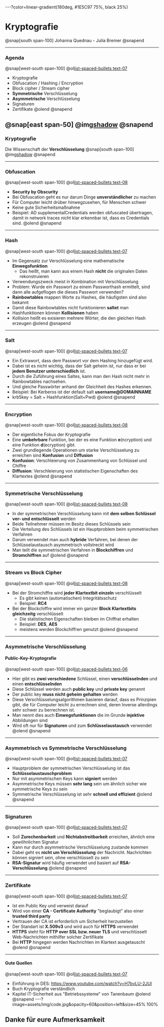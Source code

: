 ---?color=linear-gradient(180deg, #1E5C97 75%, black 25%)
# Kryptografie
@snap[south span-100]
Johanna Quednau - Julia Bremer
@snapend

---
### **Agenda**

@snap[west-south span-100]
@ol[list-spaced-bullets text-07](false)
- Kryptografie
- Obfuscation / Hashing / Encryption
- Block cipher / Stream cipher
- **Symmetrische** Verschlüsselung
- **Asymmetrische** Verschlüsselung
- Signaturen
- Zertifikate
@olend
@snapend

@snap[east span-50]
@img[shadow](assets/img/keys.jpg)
@snapend
---

### Kryptografie

Die Wissenschaft der **Verschlüsselung**
@snap[south span-100]
@img[shadow](assets/img/crypt_gebiete.png)
@snapend

---
### Obfuscation

@snap[west-south span-100]
@ol[list-spaced-bullets text-08](false)
- **Security by Obscurity**
- Bei Obfuscation geht es nur darum Dinge **unverständlicher** zu machen
- Für Computer leicht drüber hinwegzusehen, für Menschen schwer
- Keine gute Sicherheitsmaßnahme
- Beispiel: AD supplementalCredentials werden obfuscated übertragen, damit in network traces nicht klar erkennbar ist, dass es Credentials sind.
@olend
@snapend

---
### Hash

@snap[west-south span-100]
@ol[list-spaced-bullets text-07](false)
- Im Gegensatz zur Verschlüsselung eine mathematische **Einwegsfunktion**
    - Das heißt, man kann aus einem Hash **nicht** die originalen Daten rekonstruieren
- Verwendungszweck meist in Kombination mit Verschlüsselung
- Problem: Wurde ein Passwort zu einem Passworthash ermittelt, sind dann alle aufgeflogen die dieses Passwort verwenden?
- **Rainbowtables** mappen Worte zu Hashes, die häufigsten sind also bekannt
- Damit diese Rainbowtables nicht funktionieren **saltet** man
- Hashfunktionen können **Kollisionen** haben
- Kollision heißt es exisieren mehrere Wörter, die den gleichen Hash erzeugen
@olend
@snapend

---
### Salt

@snap[west-south span-100]
@ol[list-spaced-bullets text-07](false)
- Ein Extrawort, dass dem Passwort vor dem Hashing hinzugefügt wird.
- Dabei ist es nicht wichtig, dass der Salt geheim ist, nur dass er bei **jedem Benutzer unterschiedlich** ist.
- Durch die Zuführung eines Saltes, kann man den Hash nicht mehr in Rainbowtables nachsehen.
- Und gleiche Passwörter anhand der Gleichheit des Hashes erkennen.
- Beispiel: Bei Kerberos ist der default salt **username@DOMAINNAME**
- krb5key =  Salt + Hashfunktion(Salt+Pwd)
@olend
@snapend

---
### Encryption

@snap[west-south span-100]
@ol[list-spaced-bullets text-08](false)
- Der eigentliche Fokus der Kryptografie
- Eine **umkehrbare** Funktion, bei der es eine Funktion **e**(ncryption) und eine Funktion **d**(ecryption) gibt.
- Zwei grundlegende Operationen um starke Verschlüsselung zu erreichen sind **Konfusion** und **Diffusion**
- **Konfusion**: Verschleierung von Zusammenhang von Schlüssel und Chiffre
- **Diffusion**: Verschleierung von statistischen Eigenschaften des Klartextes
@olend
@snapend

---
### **Symmetrische** Verschlüsselung

@snap[west-south span-100]
@ol[list-spaced-bullets text-08](false)
- In der symmetrischen Verschlüsselung kann mit **dem selben Schlüssel ver- und entschlüsselt** werden
- Beide Teilnehmer müssen im Besitz dieses Schlüssels sein
- Die Verteilung des Schlüssels ist ein Hauptproblem beim symmetrischen Verfahren
- Darum verwendet man auch **hybride** Verfahren, bei denen der Schlüsselaustausch asymmetrisch vollstreckt wird
- Man teilt die symmetrischen Verfahren in **Blockchiffren** und **Stromchiffren** auf
@olend
@snapend

---
### Stream vs Block Cipher
@snap[west-south span-100]
@ol[list-spaced-bullets text-08](false)
- Bei der Stromchiffre wird **jeder Klartextbit einzeln** verschlüsselt
   - Es gibt keinen (automatischen) Integritätsschutz
   - Beispiel: **RC4**
- Bei der Blockchiffre wird immer ein ganzer **Block Klartextbits gleichzeitg** verschlüsselt
   - Die statistischen Eigenschaften bleiben im Chiffrat erhalten
   - Beispiel: **DES**, **AES**
   - meistens werden Blockchiffren genutzt
@olend
@snapend

---
### Asymmetrische Verschlüsselung
#### **Public-Key-Kryptografie**

@snap[west-south span-100]
@ol[list-spaced-bullets text-06](false)
- Hier gibt es **zwei verschiedene** Schlüssel, einen **verschlüsselnden** und einen **entschlüsselnden**
- Diese Schlüssel werden auch **public key** und **private key** genannt
- Der public key **muss nicht geheim gehalten** werden
- Diese Verschlüsselungsalgorithmen basieren darauf, dass es Prinzipien gibt, die für Computer leicht zu errechnen sind, deren Inverse allerdings sehr schwer zu berrechnen ist.
- Man nennt dies auch **Einwegsfunktionen** die im Grunde **injektive** Abbildungen sind
- Wird oft nur für **Signaturen** und zum **Schlüsselaustausch** verwendet
@olend
@snapend

---
### Asymmetrisch vs Symmetrische Verschlüsselung

@snap[west-south span-100]
@ol[list-spaced-bullets text-07](false)
- Hauptproblem der symmetrischen Verschlüsselung ist das **Schlüsselaustauschproblem**
- Nur mit asymmetrischen Keys kann **signiert** werden
- Asymmetrische Keys müssen **sehr lang** sein um ähnlich sicher wie symmetrische Keys zu sein
- Symmetrische Verschlüsselung ist sehr **schnell und effizient**
@olend
@snapend

---
### Signaturen

@snap[west-south span-100]
@ol[list-spaced-bullets text-07](false)
- Soll **Zurechenbarkeit** und **Nichtabstreitbarkeit** erreichen, ähnlich eine gewöhnlichen Signatur
- Kann nur durch asymmetrische Verschlüsselung zustande kommen
- Dabei geht es **nicht um Verschlüsselung** der Nachricht. Nachrichten können signiert sein, ohne verschlüsselt zu sein
- **RSA-Signatur** wird häufig verwendet und basiert auf **RSA-Verschlüsselung**
@olend
@snapend
---
### Zertifikate

@snap[west-south span-100]
@ol[list-spaced-bullets text-07](false)
- Ist ein Public Key und verweist darauf
- Wird von einer **CA - Certificate Authority** "beglaubigt" also einer **trusted third party**
- Vertrauen der CA ist erforderlich um Sicherheit herzustellen
- Der Standart ist **X.509v3** und wird auch für **HTTPS** verwendet
- **HTTPS** steht für **HTTP over SSL bzw. neuer TLS** und verschlüsselt Web-Nachrichten mithilfer solcher Zertifikate
- Bei **HTTP** hingegen werden Nachrichten im Klartext ausgetauscht 
@olend
@snapend

---
#### Gute Quellen

@snap[west-south span-100]
@ol[list-spaced-bullets text-07](false)
- Einführung in DES: https://www.youtube.com/watch?v=H7bvLU-2JUI
- Buch Kryptografie verständlich
- Kapitel IT-Sicherheit aus "Betriebssysteme" von Tanenbaum
@olend
@snapend
---?image=assets/img/code.jpg&opacity=60&position=left&size=45% 100%
## **Danke** für eure Aufmerksamkeit
